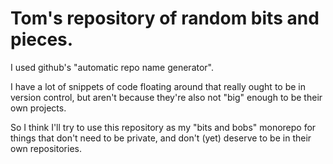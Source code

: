 # Tom's repository of random bits and pieces.

I used github's "automatic repo name generator".

I have a lot of snippets of code floating around that really ought
to be in version control, but aren't because they're also not "big"
enough to be their own projects.

So I think I'll try to use this repository as my "bits and bobs"
monorepo for things that don't need to be private, and don't (yet)
deserve to be in their own repositories.

